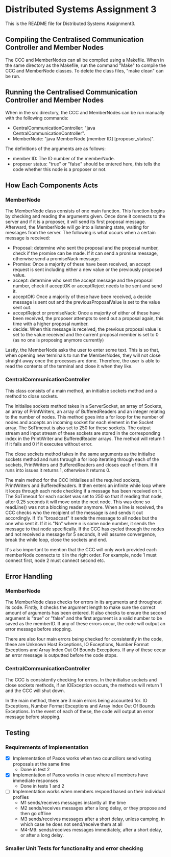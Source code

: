# Distributed Systems Assignment 3
This is the README file for Distributed Systems Assignment3. 

## Compiling the Centralised Communication Controller and Member Nodes
The CCC and MemberNodes can all be compiled using a Makefile. When in the same directory as the Makefile, run the command "Make" to compile the CCC and MemberNode classes. To delete the class files, "make clean" can be run.

## Running the Centralised Communication Controller and Member Nodes
When in the src directory, the CCC and MemberNodes can be run manually with the following commands:
- CentralCommunicationController: "java CentralCommunicationController".
- MemberNode: "java MemberNode [member ID] [proposer_status]".

The definitions of the arguments are as follows:
- member ID: The ID number of the memberNode.
- proposer status: "true" or "false" should be entered here, this tells the code whether this node is a proposer or not.

## How Each Components Acts
### MemberNode
The MemberNode class consists of one main function. This function begins by checking and reading the arguments given. Once done it connects to the server and if it is a proposer, it will send its first proposal message. Afterward, the MemberNode will go into a listening state, waiting for messages from the server. The following is what occurs when a certain message is received:

- Proposal: determine who sent the proposal and the proposal number, check if the promise can be made. If it can send a promise message, otherwise send a promiseNack message.
- Promise: Once a majority of these have been received, an accept request is sent including either a new value or the previously proposed value.
- accept: determine who sent the accept message and the proposal number, check if acceptOK or acceptReject needs to be sent and send it. 
- acceptOK: Once a majority of these have been received, a decide message is sent out and the previousProposalValue is set to the value sent out.
- acceptReject or promiseNack: Once a majority of either of these have been received, the proposer attempts to send out a proposal again, this time with a higher proposal number.
- decide: When this message is received, the previous proposal value is set to the value received and the current proposal member is set to 0 (as no one is proposing anymore currently)

Lastly, the MemberNode asks the user to enter some text. This is so that, when opening new terminals to run the MemberNodes, they will not close straight away once the processes are done. Therefore, the user is able to read the contents of the terminal and close it when they like.

### CentralCommunicationController
This class consists of a main method, an initialise sockets method and a method to close sockets. 

The initialise sockets method takes in a ServerSocket, an array of Sockets, an array of PrintWriters, an array of BufferedReaders and an integer relating to the number of nodes. This method goes into a for loop for the number of nodes and accepts an incoming socket for each element in the Socket array. The SoTimeout is also set to 250 for these sockets. The output stream and input stream of these sockets are stored in the corresponding index in the PrintWriter and BufferedReader arrays. The method will return 1 if it fails and 0 if it executes without error.

The close sockets method takes in the same arguments as the initialise sockets method and runs through a for loop iterating through each of the sockets, PrintWriters and BufferedReaders and closes each of them. If it runs into issues it returns 1, otherwise it returns 0.

The main method for the CCC initialises all the required sockets, PrintWriters and BufferedReaders. It then enters an infinite while loop where it loops through each node checking if a message has been received on it. The SoTimeout for each socket was set to 250 so that if reading that node, after 0.25 seconds it will move onto the next node. This was done so readLine() was not a blocking reader anymore. When a line is received, the CCC checks who the recipient of the message is and sends it out accordingly. If it's "broadcast" it sends the message to all nodes but the one who sent it. If it is "Nn" where n is some node number, it sends the message to that node specifically. If the CCC has cycled through the nodes and not received a message for 5 seconds, it will assume convergence, break the while loop, close the sockets and end.

It's also important to mention that the CCC will only work provided each memberNode connects to it in the right order. For example, node 1 must connect first, node 2 must connect second etc.

## Error Handling
### MemberNode
The MemberNode class checks for errors in its arguments and throughout its code. Firstly, it checks the argument length to make sure the correct amount of arguments has been entered. It also checks to ensure the second argument is "true" or "false" and the first argument is a valid number to be saved as the memberID. If any of these errors occur, the code will output an error message before stopping.

There are also four main errors being checked for consistently in the code, these are Unknown Host Exceptions, IO Exceptions, Number Format Exceptions and Array Index Out Of Bounds Exceptions. If any of these occur an error message is outputted before the code stops.


### CentralCommunicationController
The CCC is consistently checking for errors. In the initialise sockets and close sockets methods, if an IOException occurs, the methods will return 1 and the CCC will shut down.

In the main method, there are 3 main errors being accounted for. IO Exceptions, Number Format Exceptions and Array Index Out Of Bounds Exceptions. In the event of each of these, the code will output an error message before stopping.

## Testing
### Requirements of Implementation

- [x] Implementation of Paxos works when two councillors send voting proposals at the same time
  - Done in test 2
- [x] Implementation of Paxos works in case where all members have immediate responses
  - Done in tests 1 and 2
- [ ] Implementation works when members respond based on their individual profiles
  - M1 sends/receives messages instantly all the time
  - M2 sends/receives messages after a long delay, or they propose and then go offline
  - M3 sends/receives messages after a short delay, unless camping, in which case he does not send/receive them at all
  - M4-M9: sends/receives messages immediately, after a short delay, or after a long delay.

### Smaller Unit Tests for functionality and error checking

